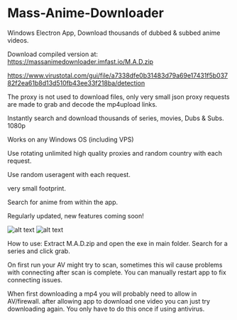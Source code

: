 # Mass-Anime-Downloader
Windows Electron App, Download thousands of dubbed &amp; subbed anime videos.

Download compiled version at: https://massanimedownloader.imfast.io/M.A.D.zip

https://www.virustotal.com/gui/file/a7338dfe0b31483d79a69e17431f5b03782f2ea61b8d13d510fb43ee33f218ba/detection

The proxy is not used to download files, only very small json proxy requests are made to grab and decode the mp4upload links.

Instantly search and download thousands of series, movies, Dubs & Subs. 1080p

Works on any Windows OS (including VPS)

Use rotating unlimited high quality proxies and random country with each request.

Use random useragent with each request.

very small footprint.

Search for anime from within the app.

Regularly updated, new features coming soon!

![alt text](https://i.imgur.com/Xe4BeoE.gif)
![alt text](https://i.imgur.com/XQc4uCH.gif)

How to use:
Extract M.A.D.zip and open the exe in main folder.
Search for a series and click grab. 

On first run your AV might try to scan, sometimes this wil cause problems with connecting after scan is complete. You can manually restart app to fix connecting issues.

When first downloading a mp4 you will probably need to allow in AV/firewall. after allowing app to download one video you can just try downloading again. You only have to do this once if using antivirus.
